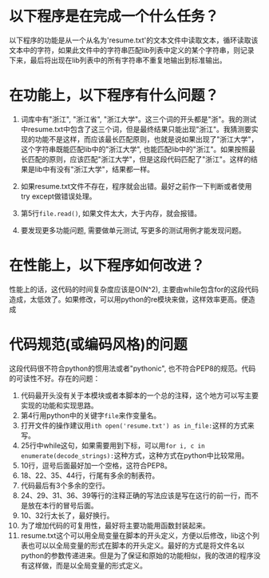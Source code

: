 # 以下程序是在完成一个什么任务？

以下程序的功能是从一个从名为'resume.txt'的文本文件中读取文本，循环读取该文本中的字符，如果此文件中的字符串匹配lib列表中定义的某个字符串，则记录下来，最后将出现在lib列表中的所有字符串不重复地输出到标准输出。

# 在功能上，以下程序有什么问题？

1. 词库中有"浙江", "浙江省", "浙江大学"。这三个词的开头都是"浙"。我的测试中resume.txt中包含了这三个词，但是最终结果只能出现"浙江"。我猜测要实现的功能不是这样，而应该最长匹配原则，也就是说如果出现了"浙江大学"，这个字符串既能匹配lib中的"浙江大学", 也能匹配lib中的"浙江"。如果按照最长匹配的原则，应该匹配"浙江大学"，但是这段代码匹配了"浙江"。这样的结果是lib中有没有"浙江大学"，结果都一样。

2. 如果resume.txt文件不存在，程序就会出错。最好之前作一下判断或者使用try except做错误处理。

3. 第5行`file.read()`, 如果文件太大，大于内存，就会报错。

4. 要发现更多功能问题, 需要做单元测试, 写更多的测试用例才能发现问题。

# 在性能上，以下程序如何改进？
性能上的话，这代码的时间复杂度应该是O(N^2), 主要由while包含for的这段代码造成，太低效了。如果修改，可以用python的re模块来做，这样效率更高。便造成

# 代码规范(或编码风格)的问题

这段代码很不符合python的惯用法或者"pythonic", 也不符合PEP8的规范。代码的可读性不好。存在的问题：

1. 代码最开头没有关于本模块或者本脚本的一个总的注释，这个地方可以写主要实现的功能和实现思路。
2. 第4行用python中的关键字`file`来作变量名。
3. 打开文件的操作建议用`ith open('resume.txt') as in_file:`这样的方式来写。
4. 25行中while这句，如果需要用到下标，可以用`for i, c in enumerate(decode_strings):`这种方式，这种方式在python中比较常用。
5. 10行，逗号后面最好加一个空格，这符合PEP8。
6. 18、22、35、44行，行尾有多余的制表符。
7. 代码最后有3个多余的空行。
8. 24、29、31、36、39等行的注释正确的写法应该是写在这行的前一行，而不是放在本行的冒号后面。
9. 10、32行太长了，最好换行。
10. 为了增加代码的可复用性，最好将主要功能用函数封装起来。
11. resume.txt这个可以用全局变量在脚本的开头定义，方便以后修改，lib这个列表也可以以全局变量的形式在脚本的开头定义。最好的方式是将文件名以python的参数传递进来。但是为了保证和原始的功能相似，我的改进的程序没有这样做，而是以全局变量的形式定义。
